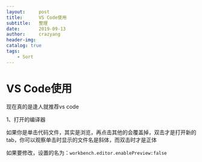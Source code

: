 ```yaml
---
layout:     post
title:      VS Code使用
subtitle:   整理
date:       2019-09-13
author:     crazyang
header-img: 
catalog: true
tags:
    - Sort
---
```


# VS Code使用

现在真的是逢人就推荐vs code



1、打开的编译器

如果你是单击代码文件，其实是浏览，再点击其他的会覆盖掉，双击才是打开新的tab，你可以观察单击时显示的文件名是斜体，而双击时才是正体

如果要修改，设置的名为：`workbench.editor.enablePreview:false`



